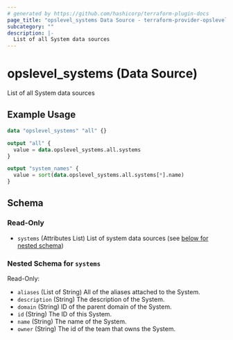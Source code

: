 ```yaml
---
# generated by https://github.com/hashicorp/terraform-plugin-docs
page_title: "opslevel_systems Data Source - terraform-provider-opslevel"
subcategory: ""
description: |-
  List of all System data sources
---
```


# opslevel_systems (Data Source)

List of all System data sources

## Example Usage

```terraform
data "opslevel_systems" "all" {}

output "all" {
  value = data.opslevel_systems.all.systems
}

output "system_names" {
  value = sort(data.opslevel_systems.all.systems[*].name)
}
```

<!-- schema generated by tfplugindocs -->
## Schema

### Read-Only

- `systems` (Attributes List) List of system data sources (see [below for nested schema](#nestedatt--systems))

<a id="nestedatt--systems"></a>
### Nested Schema for `systems`

Read-Only:

- `aliases` (List of String) All of the aliases attached to the System.
- `description` (String) The description of the System.
- `domain` (String) ID of the parent domain of the System.
- `id` (String) The ID of this System.
- `name` (String) The name of the System.
- `owner` (String) The id of the team that owns the System.


